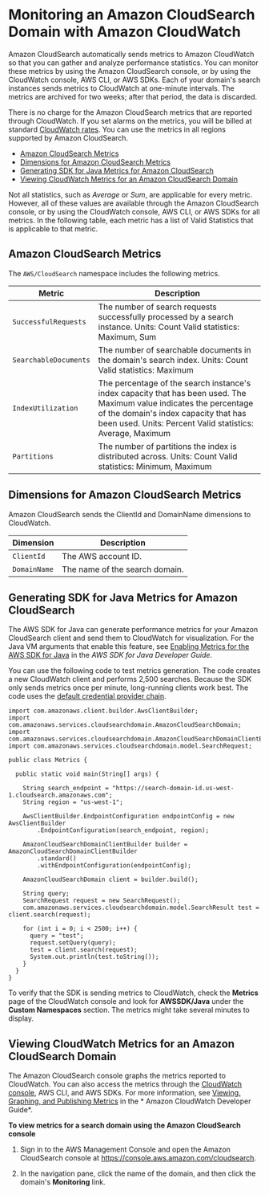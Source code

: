 # Monitoring an Amazon CloudSearch Domain with Amazon CloudWatch<a name="cloudwatch-monitoring"></a>

Amazon CloudSearch automatically sends metrics to Amazon CloudWatch so that you can gather and analyze performance statistics\. You can monitor these metrics by using the Amazon CloudSearch console, or by using the CloudWatch console, AWS CLI, or AWS SDKs\. Each of your domain's search instances sends metrics to CloudWatch at one\-minute intervals\. The metrics are archived for two weeks; after that period, the data is discarded\. 

There is no charge for the Amazon CloudSearch metrics that are reported through CloudWatch\. If you set alarms on the metrics, you will be billed at standard [CloudWatch rates](http://aws.amazon.com/cloudwatch/pricing/)\. You can use the metrics in all regions supported by Amazon CloudSearch\.


+ [Amazon CloudSearch Metrics](#cloudsearch-metrics)
+ [Dimensions for Amazon CloudSearch Metrics](#cloudsearch-metric-dimensions)
+ [Generating SDK for Java Metrics for Amazon CloudSearch](#java-sdk-metrics)
+ [Viewing CloudWatch Metrics for an Amazon CloudSearch Domain](#viewing-metrics)

Not all statistics, such as *Average* or *Sum*, are applicable for every metric\. However, all of these values are available through the Amazon CloudSearch console, or by using the CloudWatch console, AWS CLI, or AWS SDKs for all metrics\. In the following table, each metric has a list of Valid Statistics that is applicable to that metric\.

## Amazon CloudSearch Metrics<a name="cloudsearch-metrics"></a>

The `AWS/CloudSearch` namespace includes the following metrics\.


| Metric | Description | 
| --- | --- | 
|  `SuccessfulRequests`  |  The number of search requests successfully processed by a search instance\.  Units: Count Valid statistics: Maximum, Sum  | 
|  `SearchableDocuments`  |  The number of searchable documents in the domain's search index\.  Units: Count Valid statistics: Maximum  | 
|  `IndexUtilization`  |  The percentage of the search instance's index capacity that has been used\. The Maximum value indicates the percentage of the domain's index capacity that has been used\. Units: Percent Valid statistics: Average, Maximum  | 
|  `Partitions`  |  The number of partitions the index is distributed across\. Units: Count Valid statistics: Minimum, Maximum  | 

## Dimensions for Amazon CloudSearch Metrics<a name="cloudsearch-metric-dimensions"></a>

Amazon CloudSearch sends the ClientId and DomainName dimensions to CloudWatch\.


| Dimension | Description | 
| --- | --- | 
| `ClientId` |  The AWS account ID\.  | 
| `DomainName` |  The name of the search domain\.  | 

## Generating SDK for Java Metrics for Amazon CloudSearch<a name="java-sdk-metrics"></a>

The AWS SDK for Java can generate performance metrics for your Amazon CloudSearch client and send them to CloudWatch for visualization\. For the Java VM arguments that enable this feature, see [Enabling Metrics for the AWS SDK for Java](http://docs.aws.amazon.com/sdk-for-java/v1/developer-guide/generating-sdk-metrics.html) in the *AWS SDK for Java Developer Guide*\.

You can use the following code to test metrics generation\. The code creates a new CloudWatch client and performs 2,500 searches\. Because the SDK only sends metrics once per minute, long\-running clients work best\. The code uses the [default credential provider chain](http://docs.aws.amazon.com/sdk-for-java/v1/developer-guide/credentials.html#credentials-default)\.

```
import com.amazonaws.client.builder.AwsClientBuilder;
import com.amazonaws.services.cloudsearchdomain.AmazonCloudSearchDomain;
import com.amazonaws.services.cloudsearchdomain.AmazonCloudSearchDomainClientBuilder;
import com.amazonaws.services.cloudsearchdomain.model.SearchRequest;

public class Metrics {

  public static void main(String[] args) {

    String search_endpoint = "https://search-domain-id.us-west-1.cloudsearch.amazonaws.com";
    String region = "us-west-1";

    AwsClientBuilder.EndpointConfiguration endpointConfig = new AwsClientBuilder
        .EndpointConfiguration(search_endpoint, region);
        
    AmazonCloudSearchDomainClientBuilder builder = AmazonCloudSearchDomainClientBuilder
        .standard()
        .withEndpointConfiguration(endpointConfig);
        
    AmazonCloudSearchDomain client = builder.build();
        
    String query;
    SearchRequest request = new SearchRequest();
    com.amazonaws.services.cloudsearchdomain.model.SearchResult test = client.search(request);
                
    for (int i = 0; i < 2500; i++) {
      query = "test";
      request.setQuery(query);
      test = client.search(request);
      System.out.println(test.toString());
    }
  }
}
```

To verify that the SDK is sending metrics to CloudWatch, check the **Metrics** page of the CloudWatch console and look for **AWSSDK/Java** under the **Custom Namespaces** section\. The metrics might take several minutes to display\.

## Viewing CloudWatch Metrics for an Amazon CloudSearch Domain<a name="viewing-metrics"></a>

The Amazon CloudSearch console graphs the metrics reported to CloudWatch\. You can also access the metrics through the [CloudWatch console](https://console.aws.amazon.com/cloudwatch), AWS CLI, and AWS SDKs\. For more information, see [Viewing, Graphing, and Publishing Metrics](http://docs.aws.amazon.com/AmazonCloudWatch/latest/DeveloperGuide/working_with_metrics.html) in the * Amazon CloudWatch Developer Guide*\.

**To view metrics for a search domain using the Amazon CloudSearch console**

1. Sign in to the AWS Management Console and open the Amazon CloudSearch console at [https://console\.aws\.amazon\.com/cloudsearch](https://console.aws.amazon.com/cloudsearch)\.

1. In the navigation pane, click the name of the domain, and then click the domain's **Monitoring** link\.